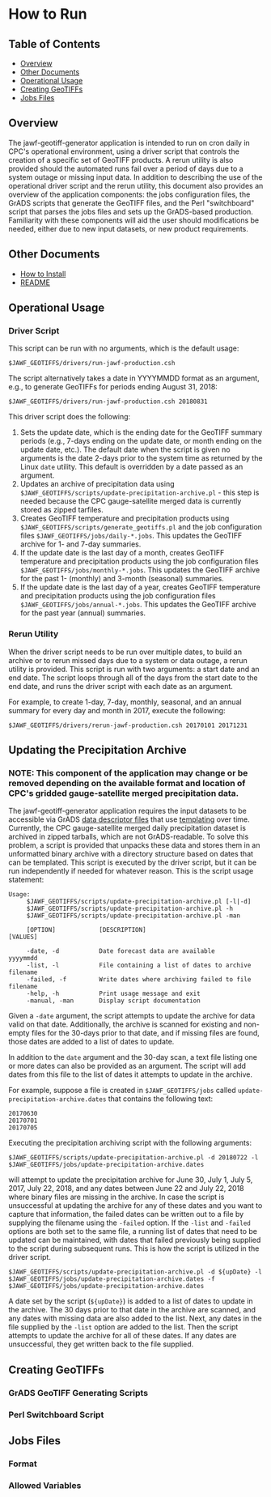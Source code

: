 How to Run
===============

Table of Contents
---------------

- [Overview](#overview)
- [Other Documents](#other-documents)
- [Operational Usage](#operational-usage)
- [Creating GeoTIFFs](#creating-geotiffs)
- [Jobs Files](#jobs-files)

Overview
---------------

The jawf-geotiff-generator application is intended to run on cron daily in CPC's operational environment, using a driver script that controls the creation of a specific set of GeoTIFF products. A rerun utility is also provided should the automated runs fail over a period of days due to a system outage or missing input data. In addition to describing the use of the operational driver script and the rerun utility, this document also provides an overview of the application components: the jobs configuration files, the GrADS scripts that generate the GeoTIFF files, and the Perl "switchboard" script that parses the jobs files and sets up the GrADS-based production. Familiarity with these components will aid the user should modifications be needed, either due to new input datasets, or new product requirements.

Other Documents
---------------

- [How to Install](HOW-TO-INSTALL.md)
- [README](../README.md)

Operational Usage
---------------

### Driver Script

This script can be run with no arguments, which is the default usage:

`$JAWF_GEOTIFFS/drivers/run-jawf-production.csh`

The script alternatively takes a date in YYYYMMDD format as an argument, e.g., to generate GeoTIFFs for periods ending August 31, 2018:

`$JAWF_GEOTIFFS/drivers/run-jawf-production.csh 20180831`

This driver script does the following:

1. Sets the update date, which is the ending date for the GeoTIFF summary periods (e.g., 7-days ending on the update date, or month ending on the update date, etc.). The default date when the script is given no arguments is the date 2-days prior to the system time as returned by the Linux `date` utility. This default is overridden by a date passed as an argument.
2. Updates an archive of precipitation data using `$JAWF_GEOTIFFS/scripts/update-precipitation-archive.pl` - this step is needed because the CPC gauge-satellite merged data is currently stored as zipped tarfiles.
3. Creates GeoTIFF temperature and precipitation products using `$JAWF_GEOTIFFS/scripts/generate_geotiffs.pl` and the job configuration files `$JAWF_GEOTIFFS/jobs/daily-*.jobs`. This updates the GeoTIFF archive for 1- and 7-day summaries.
4. If the update date is the last day of a month, creates GeoTIFF temperature and precipitation products using the job configuration files `$JAWF_GEOTIFFS/jobs/monthly-*.jobs`. This updates the GeoTIFF archive for the past 1- (monthly) and 3-month (seasonal) summaries.
5. If the update date is the last day of a year, creates GeoTIFF temperature and precipitation products using the job configuration files `$JAWF_GEOTIFFS/jobs/annual-*.jobs`. This updates the GeoTIFF archive for the past year (annual) summaries.

### Rerun Utility

When the driver script needs to be run over multiple dates, to build an archive or to rerun missed days due to a system or data outage, a rerun utility is provided. This script is run with two arguments: a start date and an end date. The script loops through all of the days from the start date to the end date, and runs the driver script with each date as an argument.

For example, to create 1-day, 7-day, monthly, seasonal, and an annual summary for every day and month in 2017, execute the following:

`$JAWF_GEOTIFFS/drivers/rerun-jawf-production.csh 20170101 20171231`

Updating the Precipitation Archive
---------------

### NOTE: This component of the application may change or be removed depending on the available format and location of CPC's gridded gauge-satellite merged precipitation data.

The jawf-geotiff-generator application requires the input datasets to be accessible via GrADS [data descriptor files](http://cola.gmu.edu/grads/gadoc/descriptorfile.html) that use [templating](http://cola.gmu.edu/grads/gadoc/templates.html) over time. Currently, the CPC gauge-satellite merged daily precipitation dataset is archived in zipped tarballs, which are not GrADS-readable. To solve this problem, a script is provided that unpacks these data and stores them in an unformatted binary archive with a directory structure based on dates that can be templated. This script is executed by the driver script, but it can be run independently if needed for whatever reason. This is the script usage statement:

```
Usage:
     $JAWF_GEOTIFFS/scripts/update-precipitation-archive.pl [-l|-d]
     $JAWF_GEOTIFFS/scripts/update-precipitation-archive.pl -h
     $JAWF_GEOTIFFS/scripts/update-precipitation-archive.pl -man

     [OPTION]            [DESCRIPTION]                                    [VALUES]

     -date, -d           Date forecast data are available                 yyyymmdd
     -list, -l           File containing a list of dates to archive       filename
     -failed, -f         Write dates where archiving failed to file       filename
     -help, -h           Print usage message and exit
     -manual, -man       Display script documentation
```

Given a `-date` argument, the script attempts to update the archive for data valid on that date. Additionally, the archive is scanned for existing and non-empty files for the 30-days prior to that date, and if missing files are found, those dates are added to a list of dates to update.

In addition to the `date` argument and the 30-day scan, a text file listing one or more dates can also be provided as an argument. The script will add dates from this file to the list of dates it attempts to update in the archive.

For example, suppose a file is created in `$JAWF_GEOTIFFS/jobs` called `update-precipitation-archive.dates` that contains the following text:

```
20170630
20170701
20170705
```

Executing the precipitation archiving script with the following arguments:

`$JAWF_GEOTIFFS/scripts/update-precipitation-archive.pl -d 20180722 -l $JAWF_GEOTIFFS/jobs/update-precipitation-archive.dates`

will attempt to update the precipitation archive for June 30, July 1, July 5, 2017, July 22, 2018, and any dates between June 22 and July 22, 2018 where binary files are missing in the archive. In case the script is unsuccessful at updating the archive for any of these dates and you want to capture that information, the failed dates can be written out to a file by supplying the filename using the `-failed` option. If the `-list` and `-failed` options are both set to the same file, a running list of dates that need to be updated can be maintained, with dates that failed previously being supplied to the script during subsequent runs. This is how the script is utilized in the driver script.

`$JAWF_GEOTIFFS/scripts/update-precipitation-archive.pl -d ${upDate} -l $JAWF_GEOTIFFS/jobs/update-precipitation-archive.dates -f $JAWF_GEOTIFFS/jobs/update-precipitation-archive.dates`

A date set by the script (`${upDate}`) is added to a list of dates to update in the archive. The 30 days prior to that date in the archive are scanned, and any dates with missing data are also added to the list. Next, any dates in the file supplied by the `-list` option are added to the list. Then the script attempts to update the archive for all of these dates. If any dates are unsuccessful, they get written back to the file supplied.

Creating GeoTIFFs
---------------

### GrADS GeoTIFF Generating Scripts

### Perl Switchboard Script

Jobs Files
---------------

### Format

### Allowed Variables
